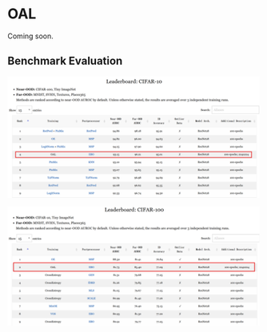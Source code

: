 # OAL

Coming soon.

## Benchmark Evaluation
![image](OAL-cifar10-benchmark.png)

![image](OAL-cifar100-benchmark.png)
